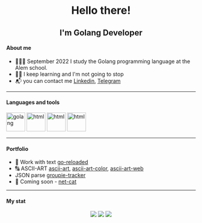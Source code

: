 <h1 align="center">Hello there!</h1>

<h2 align="center">I'm Golang Developer</h2>


#### About me

* 👨🏼‍🎓 September 2022 I study the Golang programming language at the Alem school.
* 👨‍💻 I keep learning and I'm not going to stop
* 📬 you can contact me <a href="https://linkedin.com/in/роман-ахметов-160707b6"> Linkedin</a>, <a href="https://t.me/abrambst"> Telegram</a>

<hr>

#### Languages and tools

<img src="https://cdn.jsdelivr.net/gh/devicons/devicon/icons/go/go-original-wordmark.svg" alt="golang" width="50">&nbsp;<img src="https://cdn.jsdelivr.net/gh/devicons/devicon/icons/html5/html5-plain-wordmark.svg" alt="html" width="50">&nbsp;<img src="https://cdn.jsdelivr.net/gh/devicons/devicon/icons/css3/css3-plain-wordmark.svg" alt="html" width="50">&nbsp;<img src="https://cdn.jsdelivr.net/gh/devicons/devicon/icons/sqlite/sqlite-original-wordmark.svg" alt="html" width="50">&nbsp;

<hr>

#### Portfolio

* 📄 Work with text <a href="https://github.com/abrambest/go-reloaded">go-reloaded</a>
* 🔠 ASCII-ART <a href="https://github.com/abrambest/go-reloaded">ascii-art</a>, <a href="https://github.com/abrambest/ascii-art-color">ascii-art-color</a>, <a href="https://github.com/abrambest/ascii-art-web">ascii-art-web</a>
* JSON parse <a href="https://github.com/abrambest/groupie-tracker">groupie-tracker</a>
* 💽 Coming soon - <a href="#">net-cat</a>
<hr>


#### My stat

<div align="center">
<img src="http://github-profile-summary-cards.vercel.app/api/cards/profile-details?username=abrambest&theme=dark"/>
<img src="http://github-profile-summary-cards.vercel.app/api/cards/repos-per-language?username=abrambest&theme=dark"/>

<img src="http://github-profile-summary-cards.vercel.app/api/cards/stats?username=abrambest&theme=dark"/>
</div>

